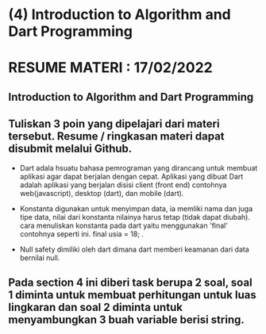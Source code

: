 # (4) Introduction to Algorithm and Dart Programming

# RESUME MATERI : 17/02/2022

## Introduction to Algorithm and Dart Programming

Tuliskan 3 poin yang dipelajari dari materi tersebut. Resume / ringkasan materi dapat disubmit melalui Github.
------------------------------------------------------------------------------------------------------------------------------------------------------

- Dart adala hsuatu bahasa pemrograman yang dirancang untuk membuat aplikasi agar dapat berjalan dengan cepat. Aplikasi yang dibuat Dart adalah aplikasi yang berjalan disisi client (front end) contohnya web(javascript), desktop (dart), dan mobile (dart).

- Konstanta digunakan untuk menyimpan data, ia memliki nama dan juga tipe data, nilai dari konstanta nilainya harus tetap (tidak dapat diubah). cara menuliskan konstanta pada dart yaitu menggunakan 'final' contohnya seperti ini. final usia = 18; .

- Null safety dimiliki oleh dart dimana dart memberi keamanan dari data bernilai null.

## Pada section 4 ini diberi task berupa 2 soal, soal 1 diminta untuk membuat perhitungan untuk luas lingkaran dan soal 2 diminta untuk menyambungkan 3 buah variable berisi string.